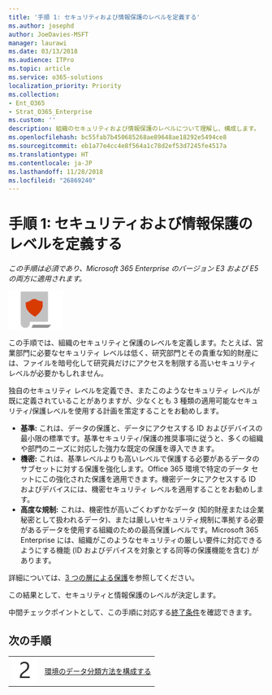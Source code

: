 ```yaml
---
title: '手順 1: セキュリティおよび情報保護のレベルを定義する'
ms.author: josephd
author: JoeDavies-MSFT
manager: laurawi
ms.date: 03/13/2018
ms.audience: ITPro
ms.topic: article
ms.service: o365-solutions
localization_priority: Priority
ms.collection:
- Ent_O365
- Strat_O365_Enterprise
ms.custom: ''
description: 組織のセキュリティおよび情報保護のレベルについて理解し、構成します。
ms.openlocfilehash: bc55fab7b450685268ae89648ae18292e5494ce8
ms.sourcegitcommit: eb1a77e4cc4e8f564a1c78d2ef53d7245fe4517a
ms.translationtype: HT
ms.contentlocale: ja-JP
ms.lasthandoff: 11/28/2018
ms.locfileid: "26869240"
---
```

# <a name="step-1-define-security-and-information-protection-levels"></a>手順 1: セキュリティおよび情報保護のレベルを定義する

*この手順は必須であり、Microsoft 365 Enterprise のバージョン E3 および E5 の両方に適用されます。*

![](./media/deploy-foundation-infrastructure/infoprotection_icon-small.png)

この手順では、組織のセキュリティと保護のレベルを定義します。たとえば、営業部門に必要なセキュリティ レベルは低く、研究部門とその貴重な知的財産には、ファイルを暗号化して研究員だけにアクセスを制限する高いセキュリティ レベルが必要かもしれません。

独自のセキュリティ レベルを定義でき、またこのようなセキュリティ レベルが既に定義されていることがありますが、少なくとも 3 種類の適用可能なセキュリティ/保護レベルを使用する計画を策定することをお勧めします。 

- **基準:** これは、データの保護と、データにアクセスする ID およびデバイスの最小限の標準です。基準セキュリティ/保護の推奨事項に従うと、多くの組織や部門のニーズに対応した強力な既定の保護を導入できます。
- **機密:** これは、基準レベルよりも高いレベルで保護する必要があるデータのサブセットに対する保護を強化します。Office 365 環境で特定のデータ セットにこの強化された保護を適用できます。機密データにアクセスする ID およびデバイスには、機密セキュリティ レベルを適用することをお勧めします。
- **高度な規制:** これは、機密性が高いごくわずかなデータ (知的財産または企業秘密として扱われるデータ)、または厳しいセキュリティ規制に準拠する必要があるデータを使用する組織のための最高保護レベルです。Microsoft 365 Enterprise には、組織がこのようなセキュリティの厳しい要件に対応できるようにする機能 (ID およびデバイスを対象とする同等の保護機能を含む) があります。

詳細については、[3 つの層による保護](microsoft-365-policies-configurations.md#three-tiers-of-protection)を参照してください。

この結果として、セキュリティと情報保護のレベルが決定します。

中間チェックポイントとして、この手順に対応する[終了条件](infoprotect-exit-criteria.md#crit-infoprotect-step1)を確認できます。

## <a name="next-step"></a>次の手順

|||
|:-------|:-----|
|![](./media/stepnumbers/Step2.png)|[環境のデータ分類方法を構成する](infoprotect-configure-classification.md)|
